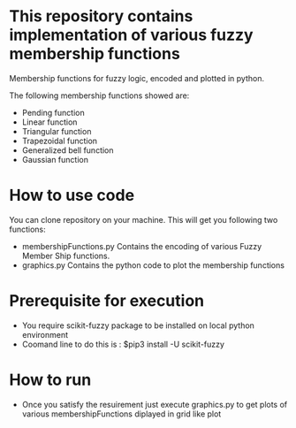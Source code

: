# This repository contains implementation of various fuzzy membership functions 

Membership functions for fuzzy logic, encoded and plotted in python.

The following membership functions showed are:
- Pending function
- Linear function
- Triangular function
- Trapezoidal function
- Generalized bell function
- Gaussian function

# How to use code

You can clone repository on your machine. This will get you following two functions:

- membershipFunctions.py  Contains the encoding of various Fuzzy Member Ship functions. 
- graphics.py             Contains the python code to plot the membership functions  


# Prerequisite for execution 

- You require scikit-fuzzy package to be installed on local python environment
- Coomand line to do this is  : $pip3 install -U scikit-fuzzy

# How to run

- Once you satisfy the resuirement just execute graphics.py to get plots of various membershipFunctions diplayed in grid like plot 
